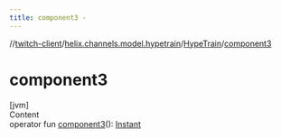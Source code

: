 ```yaml
---
title: component3 -
---
```

//[twitch-client](../../index.md)/[helix.channels.model.hypetrain](../index.md)/[HypeTrain](index.md)/[component3](component3.md)



# component3  
[jvm]  
Content  
operator fun [component3](component3.md)(): [Instant](https://docs.oracle.com/javase/8/docs/api/java/time/Instant.html)  



